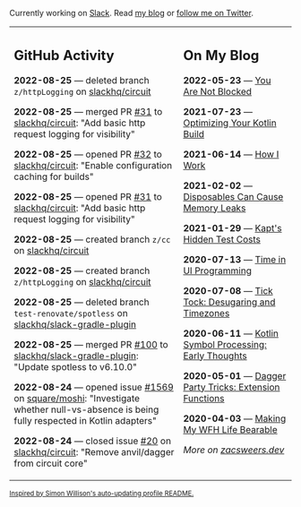 Currently working on [Slack](https://slack.com/). Read [my blog](https://zacsweers.dev/) or [follow me on Twitter](https://twitter.com/ZacSweers).

<table><tr><td valign="top" width="60%">

## GitHub Activity
<!-- githubActivity starts -->
**2022-08-25** — deleted branch `z/httpLogging` on [slackhq/circuit](https://github.com/slackhq/circuit)

**2022-08-25** — merged PR [#31](https://github.com/slackhq/circuit/pull/31) to [slackhq/circuit](https://github.com/slackhq/circuit): "Add basic http request logging for visibility"

**2022-08-25** — opened PR [#32](https://github.com/slackhq/circuit/pull/32) to [slackhq/circuit](https://github.com/slackhq/circuit): "Enable configuration caching for builds"

**2022-08-25** — opened PR [#31](https://github.com/slackhq/circuit/pull/31) to [slackhq/circuit](https://github.com/slackhq/circuit): "Add basic http request logging for visibility"

**2022-08-25** — created branch `z/cc` on [slackhq/circuit](https://github.com/slackhq/circuit)

**2022-08-25** — created branch `z/httpLogging` on [slackhq/circuit](https://github.com/slackhq/circuit)

**2022-08-25** — deleted branch `test-renovate/spotless` on [slackhq/slack-gradle-plugin](https://github.com/slackhq/slack-gradle-plugin)

**2022-08-25** — merged PR [#100](https://github.com/slackhq/slack-gradle-plugin/pull/100) to [slackhq/slack-gradle-plugin](https://github.com/slackhq/slack-gradle-plugin): "Update spotless to v6.10.0"

**2022-08-24** — opened issue [#1569](https://github.com/square/moshi/issues/1569) on [square/moshi](https://github.com/square/moshi): "Investigate whether null-vs-absence is being fully respected in Kotlin adapters"

**2022-08-24** — closed issue [#20](https://github.com/slackhq/circuit/issues/20) on [slackhq/circuit](https://github.com/slackhq/circuit): "Remove anvil/dagger from circuit core"
<!-- githubActivity ends -->
</td><td valign="top" width="40%">

## On My Blog
<!-- blog starts -->
**2022-05-23** — [You Are Not Blocked](https://www.zacsweers.dev/you-are-not-blocked/)

**2021-07-23** — [Optimizing Your Kotlin Build](https://www.zacsweers.dev/optimizing-your-kotlin-build/)

**2021-06-14** — [How I Work](https://www.zacsweers.dev/how-i-work/)

**2021-02-02** — [Disposables Can Cause Memory Leaks](https://www.zacsweers.dev/disposables-can-cause-memory-leaks/)

**2021-01-29** — [Kapt's Hidden Test Costs](https://www.zacsweers.dev/kapts-hidden-test-costs/)

**2020-07-13** — [Time in UI Programming](https://www.zacsweers.dev/time-in-ui/)

**2020-07-08** — [Tick Tock: Desugaring and Timezones](https://www.zacsweers.dev/ticktock-desugaring-timezones/)

**2020-06-11** — [Kotlin Symbol Processing: Early Thoughts](https://www.zacsweers.dev/kotlin-symbol-processor-early-thoughts/)

**2020-05-01** — [Dagger Party Tricks: Extension Functions](https://www.zacsweers.dev/dagger-party-tricks-extension-functions/)

**2020-04-03** — [Making My WFH Life Bearable](https://www.zacsweers.dev/making-wfh-life-bearable/)
<!-- blog ends -->
_More on [zacsweers.dev](https://zacsweers.dev/)_
</td></tr></table>

<sub><a href="https://simonwillison.net/2020/Jul/10/self-updating-profile-readme/">Inspired by Simon Willison's auto-updating profile README.</a></sub>